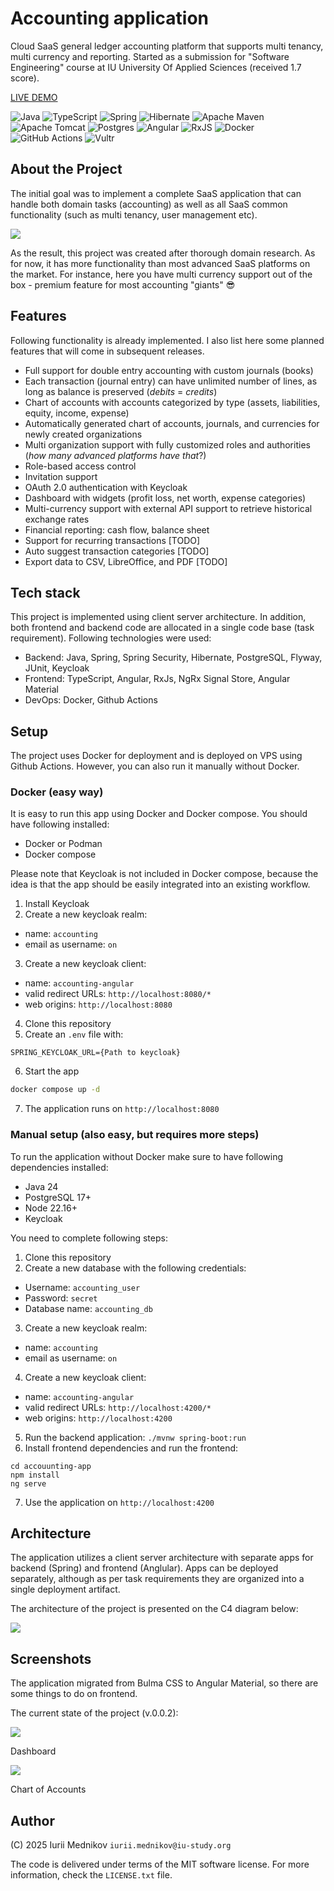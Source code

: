 # Accounting application

Cloud SaaS general ledger accounting platform that supports multi tenancy, multi currency and reporting. Started as a submission for "Software Engineering" course at IU University Of Applied Sciences (received 1.7 score).

[LIVE DEMO](https://accounting.mednikov.dev)

![Java](https://img.shields.io/badge/java-%23ED8B00.svg?style=for-the-badge&logo=openjdk&logoColor=white)
![TypeScript](https://img.shields.io/badge/typescript-%23007ACC.svg?style=for-the-badge&logo=typescript&logoColor=white)
![Spring](https://img.shields.io/badge/spring-%236DB33F.svg?style=for-the-badge&logo=spring&logoColor=white)
![Hibernate](https://img.shields.io/badge/Hibernate-59666C?style=for-the-badge&logo=Hibernate&logoColor=white)
![Apache Maven](https://img.shields.io/badge/Apache%20Maven-C71A36?style=for-the-badge&logo=Apache%20Maven&logoColor=white)
![Apache Tomcat](https://img.shields.io/badge/apache%20tomcat-%23F8DC75.svg?style=for-the-badge&logo=apache-tomcat&logoColor=black)
![Postgres](https://img.shields.io/badge/postgres-%23316192.svg?style=for-the-badge&logo=postgresql&logoColor=white)
![Angular](https://img.shields.io/badge/angular-%23DD0031.svg?style=for-the-badge&logo=angular&logoColor=white)
![RxJS](https://img.shields.io/badge/rxjs-%23B7178C.svg?style=for-the-badge&logo=reactivex&logoColor=white)
![Docker](https://img.shields.io/badge/docker-%230db7ed.svg?style=for-the-badge&logo=docker&logoColor=white)
![GitHub Actions](https://img.shields.io/badge/github%20actions-%232671E5.svg?style=for-the-badge&logo=githubactions&logoColor=white)
![Vultr](https://img.shields.io/badge/Vultr-007BFC.svg?style=for-the-badge&logo=vultr)

## About the Project

The initial goal was to implement a complete SaaS application that can handle both domain tasks (accounting) as well as all SaaS common functionality (such as multi tenancy, user management etc).

![](docs/dashboard_material_0_0_2.png)

As the result, this project was created after thorough domain research. As for now, it has more functionality than most advanced SaaS platforms on the market. For instance, here you have multi currency support out of the box - premium feature for most accounting "giants" 😎

## Features

Following functionality is already implemented. I also list here some planned features that will come in subsequent releases.

- Full support for double entry accounting with custom journals (books)
- Each transaction (journal entry) can have unlimited number of lines, as long as balance is preserved (_debits_ = _credits_)
- Chart of accounts with accounts categorized by type (assets, liabilities, equity, income, expense)
- Automatically generated chart of accounts, journals, and currencies for newly created organizations
- Multi organization support with fully customized roles and authorities (_how many advanced platforms have that_?)
- Role-based access control
- Invitation support
- OAuth 2.0 authentication with Keycloak
- Dashboard with widgets (profit loss, net worth, expense categories)
- Multi-currency support with external API support to retrieve historical exchange rates
- Financial reporting: cash flow, balance sheet
- Support for recurring transactions [TODO]
- Auto suggest transaction categories [TODO]
- Export data to CSV, LibreOffice, and PDF [TODO]

## Tech stack

This project is implemented using client server architecture. In addition, both frontend and backend code are allocated in a single code base (task requirement). Following technologies were used:

- Backend: Java, Spring, Spring Security, Hibernate, PostgreSQL, Flyway, JUnit, Keycloak
- Frontend: TypeScript, Angular, RxJs, NgRx Signal Store, Angular Material
- DevOps: Docker, Github Actions

## Setup

The project uses Docker for deployment and is deployed on VPS using Github Actions. However, you can also run it manually without Docker.

### Docker (easy way)

It is easy to run this app using Docker and Docker compose. You should have following installed:

- Docker or Podman
- Docker compose

Please note that Keycloak is not included in Docker compose, because the idea is that the app should be easily integrated into an existing workflow.

1. Install Keycloak
2. Create a new keycloak realm:
- name: ```accounting```
- email as username: ```on```
3. Create a new keycloak client:
- name: ```accounting-angular```
- valid redirect URLs: ```http://localhost:8080/*```
- web origins: ```http://localhost:8080```
4. Clone this repository
5. Create an ```.env``` file with:

```env
SPRING_KEYCLOAK_URL={Path to keycloak}
```
6. Start the app

```bash
docker compose up -d
```

7. The application runs on ```http://localhost:8080```

### Manual setup (also easy, but requires more steps)

To run the application without Docker make sure to have following dependencies installed:

- Java 24
- PostgreSQL 17+
- Node 22.16+
- Keycloak

You need to complete following steps:

1. Clone this repository
2. Create a new database with the following credentials:
- Username: ```accounting_user```
- Password: ```secret```
- Database name: ```accounting_db```
3. Create a new keycloak realm:
- name: ```accounting```
- email as username: ```on```
4. Create a new keycloak client:
- name: ```accounting-angular```
- valid redirect URLs: ```http://localhost:4200/*```
- web origins: ```http://localhost:4200```
5. Run the backend application: ```./mvnw spring-boot:run```
6. Install frontend dependencies and run the frontend:
```
cd accouunting-app
npm install
ng serve
```
7. Use the application on ```http://localhost:4200```

## Architecture

The application utilizes a client server architecture with separate apps for backend (Spring) and frontend (Anglular). Apps can be deployed separately, although as per task requirements they are organized into a single deployment artifact.

The architecture of the project is presented on the C4 diagram below:

![](docs/architecture.png)

## Screenshots

The application migrated from Bulma CSS to Angular Material, so there are some things to do on frontend.

The current state of the project (v.0.0.2):

![](docs/dashboard_material_0_0_2.png)

Dashboard

![](docs/charts_of_accounts_material_0_0_2.png)

Chart of Accounts

## Author

(C) 2025 Iurii Mednikov ```iurii.mednikov@iu-study.org```

The code is delivered under terms of the MIT software license. For more information, check the ```LICENSE.txt``` file.